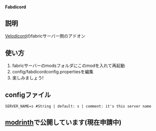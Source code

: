 #### Fabdicord
## 説明
[Velodicord](https://modrinth.com/plugin/velodicord)のfabricサーバー側のアドオン
## 使い方
1. fabricサーバーのmodsフォルダにこのmodを入れて再起動
1. config/fabdicordconfig.propertiesを編集
1. 楽しみましょう!
## configファイル
```
SERVER_NAME=s #String | default: s | comment: it's this server name
```
## [modrinth](https://modrinth.com/project/velodicord)で公開しています(現在申請中)
